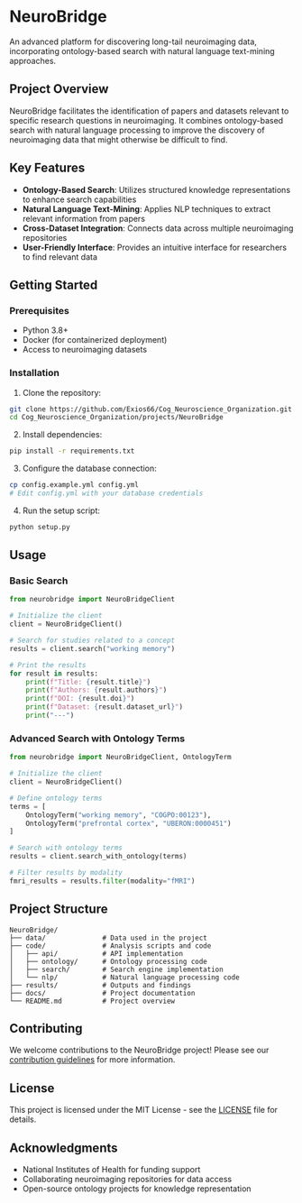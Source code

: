 # NeuroBridge

An advanced platform for discovering long-tail neuroimaging data, incorporating ontology-based search with natural language text-mining approaches.

## Project Overview

NeuroBridge facilitates the identification of papers and datasets relevant to specific research questions in neuroimaging. It combines ontology-based search with natural language processing to improve the discovery of neuroimaging data that might otherwise be difficult to find.

## Key Features

- **Ontology-Based Search**: Utilizes structured knowledge representations to enhance search capabilities
- **Natural Language Text-Mining**: Applies NLP techniques to extract relevant information from papers
- **Cross-Dataset Integration**: Connects data across multiple neuroimaging repositories
- **User-Friendly Interface**: Provides an intuitive interface for researchers to find relevant data

## Getting Started

### Prerequisites

- Python 3.8+
- Docker (for containerized deployment)
- Access to neuroimaging datasets

### Installation

1. Clone the repository:

```bash
git clone https://github.com/Exios66/Cog_Neuroscience_Organization.git
cd Cog_Neuroscience_Organization/projects/NeuroBridge
```

2. Install dependencies:

```bash
pip install -r requirements.txt
```

3. Configure the database connection:

```bash
cp config.example.yml config.yml
# Edit config.yml with your database credentials
```

4. Run the setup script:

```bash
python setup.py
```

## Usage

### Basic Search

```python
from neurobridge import NeuroBridgeClient

# Initialize the client
client = NeuroBridgeClient()

# Search for studies related to a concept
results = client.search("working memory")

# Print the results
for result in results:
    print(f"Title: {result.title}")
    print(f"Authors: {result.authors}")
    print(f"DOI: {result.doi}")
    print(f"Dataset: {result.dataset_url}")
    print("---")
```

### Advanced Search with Ontology Terms

```python
from neurobridge import NeuroBridgeClient, OntologyTerm

# Initialize the client
client = NeuroBridgeClient()

# Define ontology terms
terms = [
    OntologyTerm("working memory", "COGPO:00123"),
    OntologyTerm("prefrontal cortex", "UBERON:0000451")
]

# Search with ontology terms
results = client.search_with_ontology(terms)

# Filter results by modality
fmri_results = results.filter(modality="fMRI")
```

## Project Structure

```
NeuroBridge/
├── data/              # Data used in the project
├── code/              # Analysis scripts and code
│   ├── api/           # API implementation
│   ├── ontology/      # Ontology processing code
│   ├── search/        # Search engine implementation
│   └── nlp/           # Natural language processing code
├── results/           # Outputs and findings
├── docs/              # Project documentation
└── README.md          # Project overview
```

## Contributing

We welcome contributions to the NeuroBridge project! Please see our [contribution guidelines](../../CONTRIBUTING.md) for more information.

## License

This project is licensed under the MIT License - see the [LICENSE](../../LICENSE) file for details.

## Acknowledgments

- National Institutes of Health for funding support
- Collaborating neuroimaging repositories for data access
- Open-source ontology projects for knowledge representation
